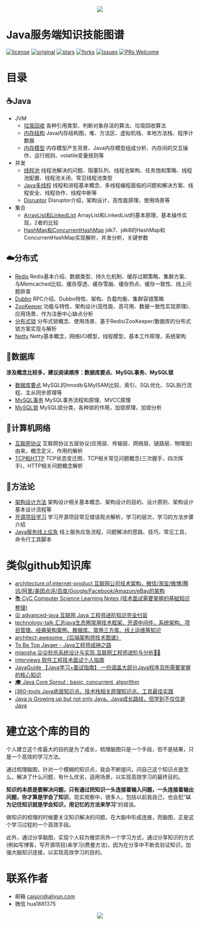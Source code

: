 
<div align="center">
    <img src="/logo/logo.png" >
</div> 

# Java服务端知识技能图谱

[![license](https://img.shields.io/badge/license-Attribution--NonCommercial%204.0%20-brightgreen.svg)](https://github.com/caison/java-knowledge-mind-map/blob/master/LICENSE)
[![original](https://img.shields.io/badge/original-陈彩华-orange.svg)](https://github.com/caison/java-knowledge-mind-map)
[![stars](https://img.shields.io/github/stars/caison/java-knowledge-mind-map.svg)](https://github.com/caison/java-knowledge-mind-map/stargazers)
[![forks](https://img.shields.io/github/forks/caison/java-knowledge-mind-map.svg)](https://github.com/caison/java-knowledge-mind-map/network/members)
[![issues](https://img.shields.io/github/issues/caison/java-knowledge-mind-map.svg)](https://github.com/caison/java-knowledge-mind-map/issues)
[![PRs Welcome](https://img.shields.io/badge/PRs-Welcome-brightgreen.svg)](http://makeapullrequest.com)

# 目录
## ☕Java
* JVM
  * [垃圾回收](/Java/JVM/垃圾回收/)
  各种引用类型、判断对象存活的算法、垃圾回收算法
  * [内存结构](/Java/JVM/内存结构/)
  Java内存结构图，堆、方法区、虚拟机栈、本地方法栈、程序计数器
  * [内存模型](/Java/JVM/内存模型/)
  内存模型产生背景、Java内存模型组成分析、内存间的交互操作、运行规则、volatile变量规则等
* 并发
  * [线程池](/Java/并发/线程池/)
  线程池解决的问题、阻塞队列、线程池架构、任务饱和策略、线程池配置、线程池关闭、常见线程池类型
  * [Java多线程](/Java/并发/Java多线程/)
  线程和进程基本概念、多线程编程面临的问题和解决方案、线程安全、线程协作、线程中断等
  * [Disruptor](/Java/并发/Disruptor/)
  Disruptor介绍，架构设计，高性能原理，使用场景等
* 集合
  * [ArrayList和LinkedList](/Java/集合/ArrayList和LinkedList/)
  ArrayList和LinkedList的基本原理，基本操作实现，2者的比较   
  * [HashMap和ConcurrentHashMap](/Java/集合/HashMap和ConcurrentHashMap/)
  jdk7、jdk8的HashMap和ConcurrentHashMap实现解析，并发分析，关键参数
  
## ☁️分布式
* [Redis](/分布式/Redis/)
Redis基本介绍、数据类型、持久化机制、缓存过期策略、集群方案、与Memcached比较、缓存穿透、缓存雪崩、缓存热点、缓存一致性、线上问题排查
* [Dubbo](/分布式/Dubbo/)
RPC介绍、Dubbo特性、架构、负载均衡、集群容错策略
* [ZooKeeper](/分布式/ZooKeeper/)
功能与特性、架构设计(高性能、高可用、数据一致性实现原理)、应用场景、作为注册中心缺点分析
* [分布式锁](/分布式/分布式锁/)
分布式锁概念、使用场景、基于Redis/ZooKeeper/数据库的分布式锁方案实现与解析
* [Netty](/分布式/Netty/)
Netty基本概念，网络I/O模型，线程模型，基本工作原理，系统架构

## 💾数据库
**涉及概念比较多，建议阅读顺序：数据库要点、MySQL事务、MySQL锁**
* [数据库要点](/数据库/数据库要点/)
MySQL的Innodb与MyISAM比较、索引、SQL优化、SQL执行流程、主从同步原理等
* [MySQL事务](/数据库/MySQL事务/)
MySQL事务流程和原理、MVCC原理
* [MySQL锁](/数据库/MySQL锁/)
MySQL锁分类，各种锁的作用，加锁原理，加锁分析

## 📡计算机网络
* [互联网协议](/计算机网络/互联网协议)
互联网协议五层协议(应用层、传输层、网络层、链路层、物理层)由来，概念定义、作用的解析
* [TCP和HTTP](/计算机网络/TCP和HTTP)
TCP状态变迁图、TCP相关常见问题概念(三次握手，四次挥手)，HTTP相关问题概念解析

## 💪方法论
* [架构设计方法](/方法论/架构设计方法)
架构设计相关基本概念、架构设计的目的、设计原则、架构设计基本设计流程等
* [开源项目学习](/方法论/开源项目学习)
学习开源项目常见错误观点解析，学习的层次，学习的方法步骤介绍
* [Java服务线上应急](/方法论/Java服务线上应急)
线上服务应急流程，问题解决的思路、技巧，常见工具，命令行工具脚本

# 类似github知识库
* [architecture.of.internet-product 互联网公司技术架构，微信/淘宝/微博/腾讯/阿里/美团点评/百度/Google/Facebook/Amazon/eBay的架构](https://github.com/davideuler/architecture.of.internet-product)
* [📚 CyC Computer Science Learning Notes (技术面试需要掌握的基础知识整理)](https://github.com/CyC2018/CS-Notes)
* [😮 advanced-java 互联网 Java 工程师进阶知识完全扫盲](https://github.com/doocs/advanced-java)
* [technology-talk 汇总java生态圈常用技术框架、开源中间件，系统架构、项目管理、经典架构案例、数据库、常用三方库、线上运维等知识](https://github.com/aalansehaiyang/technology-talk)
* [architect-awesome 《后端架构师技术图谱》](https://github.com/xingshaocheng/architect-awesome)
* [To Be Top Javaer - Java工程师成神之路](https://github.com/hollischuang/toBeTopJavaer)
* [miaosha 😮😮秒杀系统设计与实现.互联网工程师进阶与分析🙋🐓](https://github.com/qiurunze123/miaosha)
* [interviews 软件工程技术面试个人指南](https://github.com/kdn251/interviews/blob/master/README-zh-cn.md)
* [JavaGuide 【Java学习+面试指南】 一份涵盖大部分Java程序员所需要掌握的核心知识](https://github.com/Snailclimb/JavaGuide)
* [🎓 Java Core Sprout : basic, concurrent, algorithm](https://github.com/crossoverJie/JCSprout)
* [j360-tools Java底层知识点、技术栈相关原理知识点、工具最佳实践](https://github.com/xuminwlt/j360-tools)
* [Java is Growing up but not only Java。Java成长路线，但学到不仅仅是Java](https://github.com/javagrowing/JGrowing)

# 建立这个库的目的
个人建立这个库最大的目的是为了成长，梳理脑图只是一个手段，但不是结果，只是一个高效的学习方法。

通过梳理脑图，针对一个模糊的知识点，我会不断提问，问自己这个知识点是怎么，解决了什么问题，有什么优劣，适用场景，以实现高效学习的最终目的。

**知识的本质是要解决问题，只有通过把知识一头连接着输入问题，一头连接着输出问题，你才算是学会了知识**，现实观察中，很多人，包括以前我自己，也会犯“**以为记住知识就是学会知识，用记忆的方法来学习**”的错误。

做知识的梳理的时候要关注知识解决的问题，在大脑中形成连接，而脑图，正是这个学习过程的一个高效手段。

此外，通过分享脑图，实现个人较为推崇另外一个学习方式，通过分享知识的方式(例如写博客，写开源项目)来学习(费曼方法)，因为在分享中不断去验证知识，加强大脑知识连接，以实现高效学习的目的。


# 联系作者
* 邮箱 caison@aliyun.com
* 微信 hua1881375


<div align="center">
    <img src="https://camo.githubusercontent.com/f389c9459f1460ef11a7dca6f40a6cdea5182a8b/68747470733a2f2f757365722d676f6c642d63646e2e786974752e696f2f323031392f392f32382f313664373538643533323739303436313f773d34373126683d32343826663d706e6726733d3239323136" >
</div> 





